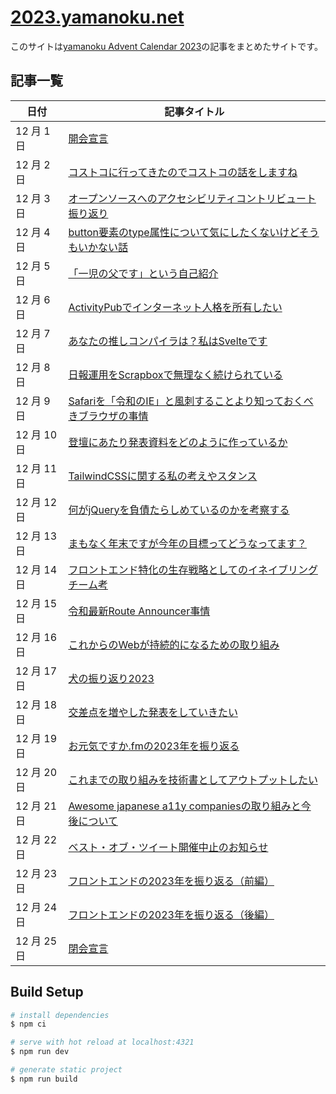 # [2023.yamanoku.net](https://2023.yamanoku.net/)

このサイトは[yamanoku Advent Calendar 2023](https://adventar.org/calendars/8589)の記事をまとめたサイトです。

## 記事一覧

| 日付        | 記事タイトル                                                                                                |
| ----------- | ----------------------------------------------------------------------------------------------------------- |
| 12 月 1 日  | [開会宣言](https://2023.yamanoku.net/2023-12-01/)                                                           |
| 12 月 2 日  | [コストコに行ってきたのでコストコの話をしますね](https://2023.yamanoku.net/2023-12-02/)                     |
| 12 月 3 日  | [オープンソースへのアクセシビリティコントリビュート振り返り](https://2023.yamanoku.net/2023-12-03/)         |
| 12 月 4 日  | [button要素のtype属性について気にしたくないけどそうもいかない話](https://2023.yamanoku.net/2023-12-04/)     |
| 12 月 5 日  | [「一児の父です」という自己紹介](https://2023.yamanoku.net/2023-12-05/)                                     |
| 12 月 6 日  | [ActivityPubでインターネット人格を所有したい](https://2023.yamanoku.net/2023-12-06/)                        |
| 12 月 7 日  | [あなたの推しコンパイラは？私はSvelteです](https://2023.yamanoku.net/2023-12-07/)                           |
| 12 月 8 日  | [日報運用をScrapboxで無理なく続けられている](https://2023.yamanoku.net/2023-12-08/)                         |
| 12 月 9 日  | [Safariを「令和のIE」と風刺することより知っておくべきブラウザの事情](https://2023.yamanoku.net/2023-12-09/) |
| 12 月 10 日 | [登壇にあたり発表資料をどのように作っているか](https://2023.yamanoku.net/2023-12-10/)                       |
| 12 月 11 日 | [TailwindCSSに関する私の考えやスタンス](https://2023.yamanoku.net/2023-12-11/)                              |
| 12 月 12 日 | [何がjQueryを負債たらしめているのかを考察する](https://2023.yamanoku.net/2023-12-12/)                       |
| 12 月 13 日 | [まもなく年末ですが今年の目標ってどうなってます？](https://2023.yamanoku.net/2023-12-13/)                   |
| 12 月 14 日 | [フロントエンド特化の生存戦略としてのイネイブリングチーム考](https://2023.yamanoku.net/2023-12-14/)         |
| 12 月 15 日 | [令和最新Route Announcer事情](https://2023.yamanoku.net/2023-12-15/)                                        |
| 12 月 16 日 | [これからのWebが持続的になるための取り組み](https://2023.yamanoku.net/2023-12-16/)                          |
| 12 月 17 日 | [犬の振り返り2023](https://2023.yamanoku.net/2023-12-17/)                                                   |
| 12 月 18 日 | [交差点を増やした発表をしていきたい](https://2023.yamanoku.net/2023-12-18/)                                 |
| 12 月 19 日 | [お元気ですか.fmの2023年を振り返る](https://2023.yamanoku.net/2023-12-19/)                                  |
| 12 月 20 日 | [これまでの取り組みを技術書としてアウトプットしたい](https://2023.yamanoku.net/2023-12-20/)                 |
| 12 月 21 日 | [Awesome japanese a11y companiesの取り組みと今後について](https://2023.yamanoku.net/2023-12-21/)            |
| 12 月 22 日 | [ベスト・オブ・ツイート開催中止のお知らせ](https://2023.yamanoku.net/2023-12-22/)                           |
| 12 月 23 日 | [フロントエンドの2023年を振り返る（前編）](https://2023.yamanoku.net/2023-12-23/)                           |
| 12 月 24 日 | [フロントエンドの2023年を振り返る（後編）](https://2023.yamanoku.net/2023-12-24/)                           |
| 12 月 25 日 | [閉会宣言](https://2023.yamanoku.net/2023-12-25/)                                                           |

## Build Setup

```bash
# install dependencies
$ npm ci

# serve with hot reload at localhost:4321
$ npm run dev

# generate static project
$ npm run build
```
